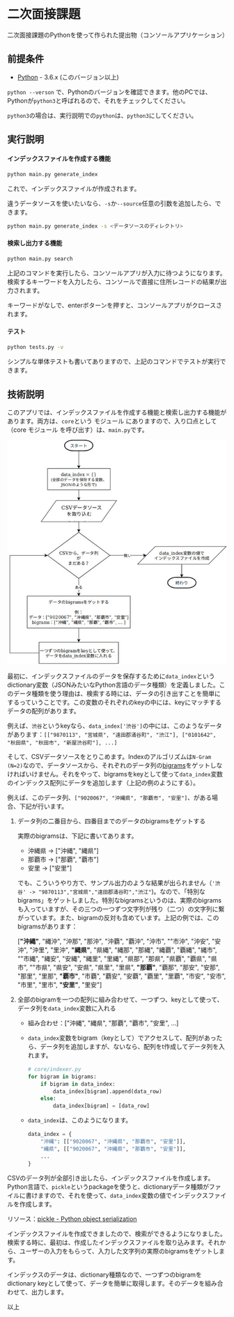 # 二次面接課題

二次面接課題のPythonを使って作られた提出物（コンソールアプリケーション）

## 前提条件

- [Python](https://www.python.org/downloads/) - 3.6.x (このバージョン以上)

`python --verson` で、Pythonのバージョンを確認できます。他のPCでは、Pythonが`python3`と呼ばれるので、それをチェックしてください。

`python3`の場合は、実行説明での`python`は、`python3`にしてください。

## 実行説明

#### インデックスファイルを作成する機能

```bash
python main.py generate_index
```

これで、インデックスファイルが作成されます。

違うデータソースを使いたいなら、`-s`か`--source`任意の引数を追加したら、できます。

```bash
python main.py generate_index -s <データソースのディレクトリ>
```

#### 検索し出力する機能

```bash
python main.py search
```

上記のコマンドを実行したら、コンソールアプリが入力に待つようになります。検索するキーワードを入力したら、コンソールで直接に住所レコードの結果が出力されます。

キーワードがなしで、enterボターンを押すと、コンソールアプリがクロースされます。

#### テスト

```bash
python tests.py -v
```

シンプルな単体テストも書いてありますので、上記のコマンドでテストが実行できます。

## 技術説明

このアプリでは、インデックスファイルを作成する機能と検索し出力する機能があります。両方は、`core`という モジュール にありますので、入り口点として（core モジュール を呼び出す）は、`main.py`です。

![Indexer diagram](./docs/indexer_diagram.jpg)

最初に、インデックスファイルのデータを保存するために`data_index`というdictionary変数（JSONみたいなPython言語のデータ種類）を定義しました。このデータ種類を使う理由は、検索する時には、データの引き出すことを簡単にするっていうことです。この変数のそれぞれのkeyの中には、keyにマッチするデータの配列があります。

例えば、`渋谷`というkeyなら、`data_index['渋谷']`の中には、このようなデータがあります：`[["9870113", "宮城県", "遠田郡涌谷町", "渋江"], ["0101642", "秋田県", "秋田市", "新屋渋谷町"], ...]`

そして、CSVデータソースをとりこめます。Indexのアルゴリズムは`N-Gram (N=2)`なので、データソースから、それぞれのデータ列の[bigrams](https://www.weblio.jp/content/bigram)をゲットしなければいけません。それをやって、bigramsをkeyとして使って`data_index`変数のインデックス配列にデータを追加します（上記の例のようにする）。

例えば、このデータ列、`["9020067", "沖縄県", "那覇市", "安里"]`、がある場合、下記が行います。

1. データ列の二番目から、四番目までのデータのbigramsをゲットする

   実際のbigramsは、下記に書いてあります。

   - 沖縄県 -> ["沖縄", "縄県"]
   - 那覇市 -> ["那覇", "覇市"]
   - 安里 -> ["安里"]

   でも、こういうやり方で、サンプル出力のような結果が出られません（`'渋谷' -> "9870113","宮城県","遠田郡涌谷町","渋江"`)。なので、「特別なbigrams」をゲットしました。特別なbigramsというのは、実際のbigramsも入っていますが、その三つの一つずつ文字列が残り（二つ）の文字列に繋がっています。また、bigramの反対も含めています。上記の例では、このbigramsがあります：

   [**"沖縄"**, "縄沖", "沖那", "那沖", "沖覇", "覇沖", "沖市", ""市沖", "沖安", "安沖", "沖里", "里沖", **"縄県"**, "県縄", "縄那", "那縄", "縄覇", "覇縄", "縄市", ""市縄", "縄安", "安縄", "縄里", "里縄", "県那", "那県", "県覇", "覇県", "県市", ""市県", "県安", "安県", "県里", "里県", **"那覇"**, "覇那", "那安", "安那", "那里", "里那", **"覇市"**, "市覇", "覇安", "安覇", "覇里", "里覇", "市安", "安市", "市里", "里市", **"安里"**, "里安"]

2. 全部のbigramを一つの配列に組み合わせて、一つずつ、keyとして使って、データ列を`data_index`変数に入れる

   - 組み合わせ：["沖縄", "縄県", "那覇", "覇市", "安里", ...]

   - `data_index`変数をbigram（keyとして）でアクセスして、配列があったら、データ列を追加しますが、ないなら、配列をt作成してデータ列を入れます。

     ```python
     # core/indexer.py
     for bigram in bigrams:
         if bigram in data_index:
             data_index[bigram].append(data_row)
         else:
             data_index[bigram] = [data_row]
     ```

   - `data_index`は、このようになります。

     ```python
     data_index = {
         "沖縄": [["9020067", "沖縄県", "那覇市", "安里"]],
         "縄県", [["9020067", "沖縄県", "那覇市", "安里"]],
         ...
     }
     ```

CSVのデータ列が全部引き出したら、インデックスファイルを作成します。Python言語で、`pickle`というpackageを使うと、dictionaryデータ種類がファイルに書けますので、それを使って、`data_index`変数の値でインデックスファイルを作成します。

リソース：[pickle - Python object serialization](https://docs.python.org/3/library/pickle.html)

インデックスファイルを作成できましたので、検索ができるようになりました。検索する時に、最初は、作成したインデックスファイルを取り込みます。それから、ユーザーの入力をもらって、入力した文字列の実際のbigramsをゲットします。

インデックスのデータは、dictionary種類なので、一つずつのbigramをdictionary keyとして使って、データを簡単に取得します。そのデータを組み合わせて、出力します。

以上